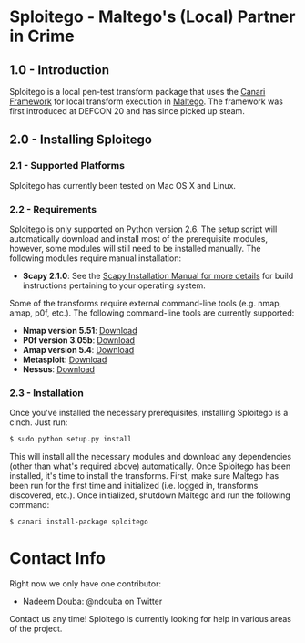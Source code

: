 Sploitego - Maltego's (Local) Partner in Crime
==============================================

## 1.0 - Introduction

Sploitego is a local pen-test transform package that uses the [Canari Framework](https://github.com/allfro/canari) for
local transform execution in [Maltego](http://paterva.com/). The framework was first introduced at DEFCON 20 and has
since picked up steam.

## 2.0 - Installing Sploitego

### 2.1 - Supported Platforms
Sploitego has currently been tested on Mac OS X and Linux.

### 2.2 - Requirements
Sploitego is only supported on Python version 2.6. The setup script will automatically download and install most of the
prerequisite modules, however, some modules will still need to be installed manually. The following modules require
manual installation:
* **Scapy 2.1.0**: See the
  [Scapy Installation Manual for more details](http://www.secdev.org/projects/scapy/doc/installation.html) for build
  instructions pertaining to your operating system.

Some of the transforms require external command-line tools (e.g. nmap, amap, p0f, etc.). The following command-line
tools are currently supported:
* **Nmap version 5.51**: [Download](http://nmap.org/dist/?C=M&O=D)
* **P0f version 3.05b**: [Download](http://lcamtuf.coredump.cx/p0f3/releases/p0f-3.05b.tgz)
* **Amap version 5.4**: [Download](http://www.thc.org/releases/amap-5.4.tar.gz)
* **Metasploit**: [Download](http://downloads.metasploit.com/data/releases/framework-latest.tar.bz2)
* **Nessus**: [Download](http://www.tenable.com/products/nessus/nessus-product-overview)

### 2.3 - Installation
Once you've installed the necessary prerequisites, installing Sploitego is a cinch. Just run:

```bash
$ sudo python setup.py install
```

This will install all the necessary modules and download any dependencies (other than what's required above)
automatically. Once Sploitego has been installed, it's time to install the transforms. First, make sure Maltego has been
run for the first time and initialized (i.e. logged in, transforms discovered, etc.). Once initialized, shutdown Maltego
and run the following command:

```bash
$ canari install-package sploitego
```


# Contact Info

Right now we only have one contributor:

- Nadeem Douba: @ndouba on Twitter

Contact us any time! Sploitego is currently looking for help in various areas of the project.
